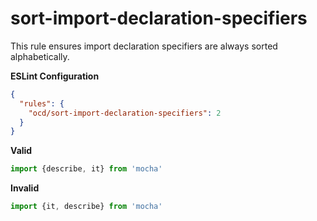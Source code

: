 # sort-import-declaration-specifiers

This rule ensures import declaration specifiers are always sorted alphabetically.

**ESLint Configuration**

```json
{
  "rules": {
    "ocd/sort-import-declaration-specifiers": 2
  }
}
```

**Valid**

```js
import {describe, it} from 'mocha'
```

**Invalid**

```js
import {it, describe} from 'mocha'
```
